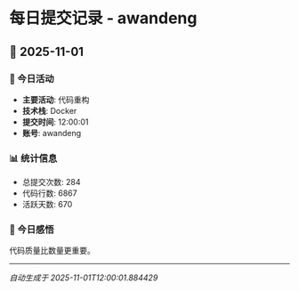 # 每日提交记录 - awandeng

## 📅 2025-11-01

### 🎯 今日活动
- **主要活动**: 代码重构
- **技术栈**: Docker
- **提交时间**: 12:00:01
- **账号**: awandeng

### 📊 统计信息
- 总提交次数: 284
- 代码行数: 6867
- 活跃天数: 670

### 💭 今日感悟
代码质量比数量更重要。

---
*自动生成于 2025-11-01T12:00:01.884429*
